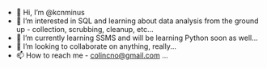 - 👋 Hi, I’m @kcnminus
- 👀 I’m interested in SQL and learning about data analysis from the ground up - collection, scrubbing, cleanup, etc...
- 🌱 I’m currently learning SSMS and will be learning Python soon as well...
- 💞️ I’m looking to collaborate on anything, really...
- 📫 How to reach me - colincno@gmail.com ...

<!---
kcnminus/kcnminus is a ✨ special ✨ repository because its `README.md` (this file) appears on your GitHub profile.
You can click the Preview link to take a look at your changes.
--->
